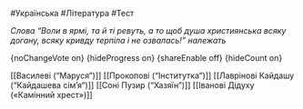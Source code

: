 #Українська #Література #Тест

*Слова “Воли в ярмі, та й ті ревуть, а то щоб душа християнська всяку догану, всяку кривду терпіла і не озвалась!” належать*

{noChangeVote on}
{hideProgress on}
{shareEnable off}
{hideCount on}

[[Василеві (“Маруся”)]]
[[Прокопові (“Інститутка”)]]
[[Лаврінові Кайдашу (“Кайдашева сім’я”)]]
[[Соні Пузир (“Хазяїн”)]]
[[Іванові Дідуху («Камінний хрест»)]]
